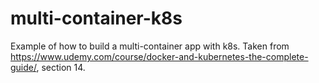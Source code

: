# multi-container-k8s
Example of how to build a multi-container app with k8s. Taken from https://www.udemy.com/course/docker-and-kubernetes-the-complete-guide/, section 14.
